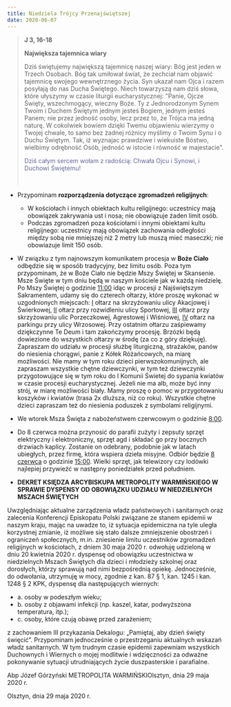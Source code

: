 ```yaml
---
title: Niedziela Trójcy Przenajświętszej
date: 2020-06-07
---
```


> **J 3, 16-18**
>
> **Największa tajemnica wiary**
>
> Dziś świętujemy największą tajemnicę naszej wiary: Bóg jest jeden w Trzech Osobach. Bóg tak umiłował świat, że zechciał nam objawić tajemnicę swojego wewnętrznego życia. Syn ukazał nam Ojca i razem posyłają do nas Ducha Świętego. Niech towarzyszą nam dziś słowa, które ułyszymy w czasie liturgii eucharystycznej: "Panie, Ojcze Święty, wszechmogący, wieczny Boże. Ty z Jednorodzonym Synem Twoim i Duchem Świętym jednym jesteś Bogiem, jednym jesteś Panem; nie przez jedność osoby, lecz przez to, że Trójca ma jedną naturę. W cokolwiek bowiem dzięki Twemu objawieniu wierzymy o Twojej chwale, to samo bez żadnej różnicy myślimy o Twoim Synu i o Duchu Świętym. Tak, iż wyznajac prawdziwe i wiekuiste Bóstwo, wielbimy odrębność Osób, jedność w istocie i równość w majestacie".
>
> <span style="color: #666699;">Dziś całym sercem wołam z radością: Chwała Ojcu i Synowi, i Duchowi Świętemu! </span>
>
> &nbsp;

- Przypominam **rozporządzenia dotyczące zgromadzeń religijnych**:
  - W kościołach i innych obiektach kultu religijnego: uczestnicy mają obowiązek zakrywania ust i nosa; nie obowiązuje żaden limit osób.
  - Podczas zgromadzeń poza kościołami i innymi obiektami kultu religijnego: uczestnicy mają obowiązek zachowania odległości między sobą nie mniejszej niż 2 metry lub muszą mieć maseczki; nie obowiazuje limit 150 osób.
- W związku z tym najnowszym komunikatem procesja w **Boże Ciało** odbędzie się w sposób tradycyjny, bez limitu osób. Poza tym przypominam, że w Boże Ciało nie będzie Mszy Świętej w Skansenie. Msze Święte w tym dniu będą w naszym kościele jak w każdą niedzielę. Po Mszy Świętej o godzinie <u>11:00</u> idąc w procesji z Najświętszym Sakramentem, udamy się do czterech ołtarzy, które proszę wykonać w uzgodnionych miejscach: <u>I</u> ołtarz na skrzyżowaniu ulicy Akacjowej i Świerkowej, <u>II</u> ołtarz przy rozwidleniu ulicy Sportowej, <u>III</u> ołtarz przy skrzyżowaniu ulic Porzeczkowej, Agrestowej i Wiśniowej, <u>IV</u> ołtarz na parkingu przy ulicy Wrzosowej. Przy ostatnim ołtarzu zaśpiewamy dziękczynne Te Deum i tam zakończymy procesję. Brzózki będą dowiezione do wszystkich ołtarzy w środę (za co z góry dziękuję). Zapraszam do udziału w procesji służbę liturgiczną, strażaków, panów do niesienia chorągwi, panie z Kółek Różańcowych, na miarę możliwości. Nie mamy w tym roku dzieci pierwszokomunijnych, ale zapraszam wszystkie chętne dziewczynki, w tym też dziewczynki przygotowujące się w tym roku do I Komunii Świetej do sypania kwiatów w czasie procesji eucharystycznej. Jeżeli nie ma alb, może być inny strój, w miarę możliwości biały. Mamy proszę o pomoc w przygotowaniu koszyków i kwiatów (trasa 2x dluższa, niż co roku). Wszystkie chętne dzieci zapraszam też do niesienia poduszek z symbolami religijnymi.
- We wtorek Msza Święta z nabożeństwem czerwcowym o godzinie <u>8:00</u>.
- Do 8 czerwca można przynosić do parafii zużyty i zepsuty sprzęt elektryczny i elektroniczny, sprzęt agd i składać go przy bocznych drzwiach kaplicy. Zostanie on odebrany, podobnie jak w latach ubiegłych, przez firmę, która wspiera dzieła misyjne. Odbiór będzie <u>8 czerwca</u> o godzinie <u>15:00</u>. Wielki sprzęt, jak telewizory czy lodówki najlepiej przywieźć w następny poniedziałek przed południem.


- **DEKRET KSIĘDZA ARCYBISKUPA METROPOLITY WARMIŃSKIEGO W SPRAWIE DYSPENSY OD OBOWIĄZKU UDZIAŁU W NIEDZIELNYCH MSZACH ŚWIĘTYCH**

Uwzględniając aktualne zarządzenia władz państwowych i sanitarnych oraz zalecenia Konferencji Episkopatu Polski związane ze stanem epidemii w naszym kraju, mając na uwadze to, iż sytuacja epidemiczna na tyle uległa korzystnej zmianie, iż możliwe się stało dalsze zmniejszenie obostrzeń i ograniczeń społecznych, m.in. zniesienie limitu uczestników zgromadzeń religijnych w kościołach, z dniem 30 maja 2020 r. odwołuję udzieloną w dniu 20 kwietnia 2020 r. dyspensę od obowiązku uczestnictwa w niedzielnych Mszach Świętych dla dzieci i młodzieży szkolnej oraz dorosłych, którzy sprawują nad nimi bezpośrednią opiekę.
Jednocześnie, do odwołania, utrzymuję w mocy, zgodnie z kan. 87 § 1, kan. 1245 i kan. 1248 § 2 KPK, dyspensę dla następujących wiernych:
  - a. osoby w podeszłym wieku;
  - b. osoby z objawami infekcji (np. kaszel, katar, podwyższona temperatura, itp.);
  - c. osoby, które czują obawę przed zarażeniem;

z zachowaniem III przykazania Dekalogu: „Pamiętaj, aby dzień święty święcić”.
Przypominam jednocześnie o przestrzeganiu aktualnych wskazań władz sanitarnych.
W tym trudnym czasie epidemii zapewniam wszystkich Duchownych i Wiernych o mojej modlitwie i wdzięczności za odważne pokonywanie sytuacji utrudniających życie duszpasterskie i parafialne.

Abp Józef Górzyński
METROPOLITA WARMIŃSKIOlsztyn, dnia 29 maja 2020 r.

Olsztyn, dnia 29 maja 2020 r.
